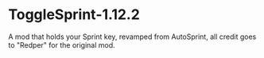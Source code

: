 # ToggleSprint-1.12.2
A mod that holds your Sprint key, revamped from AutoSprint, all credit goes to "Redper" for the original mod.
